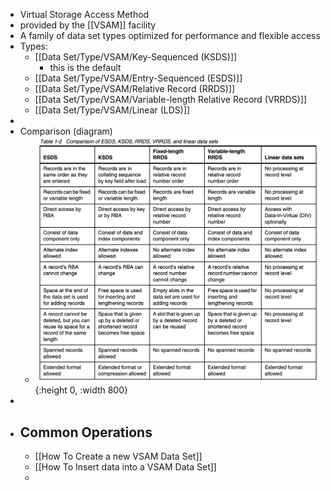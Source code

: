 - Virtual Storage Access Method
- provided by the [[VSAM]] facility
- A family of data set types optimized for performance and flexible access
- Types:
	- [[Data Set/Type/VSAM/Key-Sequenced (KSDS)]]
		- this is the default
	- [[Data Set/Type/VSAM/Entry-Sequenced (ESDS)]]
	- [[Data Set/Type/VSAM/Relative Record (RRDS)]]
	- [[Data Set/Type/VSAM/Variable-length Relative Record (VRRDS)]]
	- [[Data Set/Type/VSAM/Linear (LDS)]]
-
- Comparison (diagram)
	- ![image.png](../assets/image_1752693853547_0.png){:height 0, :width 800}
-
- ## Common Operations
	- [[How To Create a new VSAM Data Set]]
	- [[How To Insert data into a VSAM Data Set]]
	-